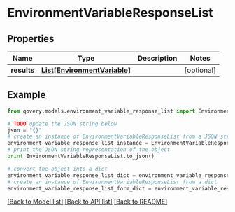 # EnvironmentVariableResponseList


## Properties
Name | Type | Description | Notes
------------ | ------------- | ------------- | -------------
**results** | [**List[EnvironmentVariable]**](EnvironmentVariable.md) |  | [optional] 

## Example

```python
from qovery.models.environment_variable_response_list import EnvironmentVariableResponseList

# TODO update the JSON string below
json = "{}"
# create an instance of EnvironmentVariableResponseList from a JSON string
environment_variable_response_list_instance = EnvironmentVariableResponseList.from_json(json)
# print the JSON string representation of the object
print EnvironmentVariableResponseList.to_json()

# convert the object into a dict
environment_variable_response_list_dict = environment_variable_response_list_instance.to_dict()
# create an instance of EnvironmentVariableResponseList from a dict
environment_variable_response_list_form_dict = environment_variable_response_list.from_dict(environment_variable_response_list_dict)
```
[[Back to Model list]](../README.md#documentation-for-models) [[Back to API list]](../README.md#documentation-for-api-endpoints) [[Back to README]](../README.md)



